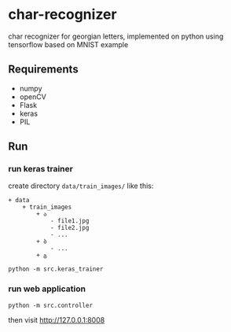# char-recognizer

char recognizer for georgian letters, implemented on python using tensorflow based on MNIST example

## Requirements

- numpy
- openCV
- Flask
- keras
- PIL

## Run

### run keras trainer
create directory `data/train_images/` like this:

```
+ data
    + train_images
        + ა
            - file1.jpg
            - file2.jpg
            - ...
        + ბ
            - ...
        + გ

```

```
python -m src.keras_trainer
```

### run web application

```
python -m src.controller
```

then visit http://127.0.0.1:8008